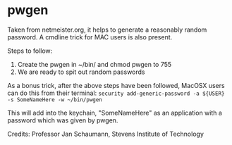 # pwgen
Taken from netmeister.org, it helps to generate a reasonably random password. A cmdline trick for MAC users is also present.




Steps to follow:
  1. Create the pwgen in ~/bin/ and chmod pwgen to 755
  2. We are ready to spit out random passwords
  
  
As a bonus trick, after the above steps have been followed, MacOSX users can do this from their terminal:
`security add-generic-password -a ${USER} -s SomeNameHere -w ~/bin/pwgen`

This will add into the keychain, "SomeNameHere" as an application with a password which was given by pwgen.





Credits:
        Professor Jan Schaumann,
        Stevens Institute of Technology
